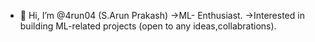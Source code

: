- 👋 Hi, I’m @4run04 (S.Arun Prakash)
  ->ML- Enthusiast.
  ->Interested in building ML-related projects (open to any ideas,collabrations).
 

